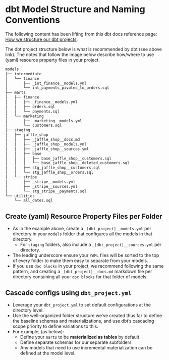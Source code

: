 # dbt Model Structure and Naming Conventions

The following content has been lifting from this dbt docs reference page: [How we structure our dbt projects](https://docs.getdbt.com/guides/best-practices/how-we-structure/5-the-rest-of-the-project).

The dbt project structure below is what is recommended by dbt (see above link). The notes that follow the image below describe how/where to use (yaml) resource property files in your project.

```bash
models
├── intermediate
│   └── finance
│       ├── _int_finance__models.yml
│       └── int_payments_pivoted_to_orders.sql
├── marts
│   ├── finance
│   │   ├── _finance__models.yml
│   │   ├── orders.sql
│   │   └── payments.sql
│   └── marketing
│       ├── _marketing__models.yml
│       └── customers.sql
├── staging
│   ├── jaffle_shop
│   │   ├── _jaffle_shop__docs.md
│   │   ├── _jaffle_shop__models.yml
│   │   ├── _jaffle_shop__sources.yml
│   │   ├── base
│   │   │   ├── base_jaffle_shop__customers.sql
│   │   │   └── base_jaffle_shop__deleted_customers.sql
│   │   ├── stg_jaffle_shop__customers.sql
│   │   └── stg_jaffle_shop__orders.sql
│   └── stripe
│       ├── _stripe__models.yml
│       ├── _stripe__sources.yml
│       └── stg_stripe__payments.sql
└── utilities
    └── all_dates.sql
```

## Create (yaml) Resource Property Files per Folder

* As in the example above, create a `_[dbt_project]__models.yml` per directory in your `models` folder that configures all the models in that directory.
  * For `staging` folders, also include a `_[dbt_project]__sources.yml` per directory.
* The leading underscore ensure your `YAML` files will be sorted to the top of every folder to make them easy to separate from your models.
* If you use `doc blocks` in your project, we recommend following the same pattern, and creating a `_[dbt_project]__docs.md` markdown file per directory containing all your `doc blocks` for that folder of models.

## Cascade configs using `dbt_project.yml`

* Leverage your `dbt_project.yml` to set default configurations at the directory level.
* Use the well-organized folder structure we’ve created thus far to define the baseline schemas and materializations, and use dbt’s cascading scope priority to define variations to this.
* For example, (as below):
  * Define your `marts` to be **materialized as tables** by default
  * Define separate schemas for our separate subfolders
  * Any models that need to use incremental materialization can be defined at the model level.
